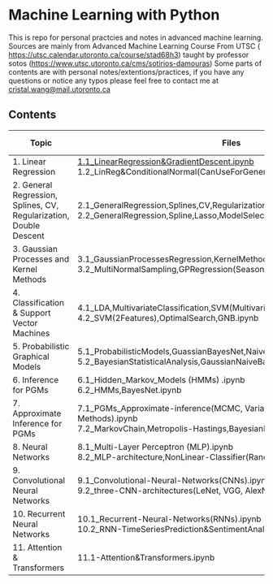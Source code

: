 # Machine Learning with Python

This is repo for personal practcies and notes in advanced machine learning. 
Sources are mainly from Advanced Machine Learning Course From UTSC ( https://utsc.calendar.utoronto.ca/course/stad68h3) 
taught by professor sotos (https://www.utsc.utoronto.ca/cms/sotirios-damouras)
Some parts of contents are with personal notes/extentions/practices, if you have any questions or notice any typos please feel free to contact me at cristal.wang@mail.utoronto.ca

## Contents
| Topic | Files | Access Links |
|-------|-------|--------------|
| 1. Linear Regression | [1.1_LinearRegression&GradientDescent.ipynb](1.1_LinearRegression&GradientDescent.ipynb) <br>1.2_LinReg&ConditionalNormal(CanUseForGeneralCase).ipynb | [1.1](1.1_LinearRegression&GradientDescent.ipynb) <br> [1.2](https://github.com/your-username/cristal-w/blob/main/1.2_LinReg&ConditionalNormal(CanUseForGeneralCase).ipynb) |
| 2. General Regression, Splines, CV, Regularization, Double Descent | 2.1_GeneralRegression,Splines,CV,Regularization.ipynb<br>2.2_GeneralRegression,Spline,Lasso,ModelSelection,DoubleDescent.ipynb | [2.1](https://github.com/your-username/cristal-w/blob/main/2.1_GeneralRegression,Splines,CV,Regularization.ipynb) <br> [2.2](https://github.com/your-username/cristal-w/blob/main/2.2_GeneralRegression,Spline,Lasso,ModelSelection,DoubleDescent.ipynb) |
| 3. Gaussian Processes and Kernel Methods | 3.1_GaussianProcessesRegression,KernelMethods.ipynb<br>3.2_MultiNormalSampling,GPRegression(SeasonalPattern,over plane).ipynb | [3.1](https://github.com/your-username/cristal-w/blob/main/3.1_GaussianProcessesRegression,KernelMethods.ipynb) <br> [3.2](https://github.com/your-username/cristal-w/blob/main/3.2_MultiNormalSampling,GPRegression(SeasonalPattern,over%20plane).ipynb) |
| 4. Classification & Support Vector Machines | 4.1_LDA,MultivariateClassification,SVM(Multivariate,VariousKernels).ipynb<br>4.2_SVM(2Features),OptimalSearch,GNB.ipynb | [4.1](https://github.com/your-username/cristal-w/blob/main/4.1_LDA,MultivariateClassification,SVM(Multivariate,VariousKernels).ipynb) <br> [4.2](https://github.com/your-username/cristal-w/blob/main/4.2_SVM(2Features),OptimalSearch,GNB.ipynb) |
| 5. Probabilistic Graphical Models | 5.1_ProbabilisticModels,GuassianBayesNet,NaiveBayesClassifier(Sklearn).ipynb<br>5.2_BayesianStatisticalAnalysis,GaussianNaiveBayes(Pymc).ipynb | [5.1](https://github.com/your-username/cristal-w/blob/main/5.1_ProbabilisticModels,GuassianBayesNet,NaiveBayesClassifier(Sklearn).ipynb) <br> [5.2](https://github.com/your-username/cristal-w/blob/main/5.2_BayesianStatisticalAnalysis,GaussianNaiveBayes(Pymc).ipynb) |
| 6. Inference for PGMs | 6.1_Hidden_Markov_Models (HMMs) .ipynb<br>6.2_HMMs,BayesNet.ipynb | [6.1](https://github.com/your-username/cristal-w/blob/main/6.1_Hidden_Markov_Models%20(HMMs)%20.ipynb) <br> [6.2](https://github.com/your-username/cristal-w/blob/main/6.2_HMMs,BayesNet.ipynb) |
| 7. Approximate Inference for PGMs | 7.1_PGMs_Approximate-inference(MCMC, Variational Inference Methods).ipynb<br>7.2_MarkovChain,Metropolis-Hastings,BayesianLogisticRegression.ipynb | [7.1](https://github.com/your-username/cristal-w/blob/main/7.1_PGMs_Approximate-inference(MCMC,%20Variational%20Inference%20Methods).ipynb) <br> [7.2](https://github.com/your-username/cristal-w/blob/main/7.2_MarkovChain,Metropolis-Hastings,BayesianLogisticRegression.ipynb) |
| 8. Neural Networks | 8.1_Multi-Layer Perceptron (MLP).ipynb<br>8.2_MLP-architecture,NonLinear-Classifier(RandomForestClassifier).ipynb | [8.1](https://github.com/your-username/cristal-w/blob/main/8.1_Multi-Layer%20Perceptron%20(MLP).ipynb) <br> [8.2](https://github.com/your-username/cristal-w/blob/main/8.2_MLP-architecture,NonLinear-Classifier(RandomForestClassifier).ipynb) |
| 9. Convolutional Neural Networks | 9.1_Convolutional-Neural-Networks(CNNs).ipynb<br>9.2_three-CNN-architectures(LeNet, VGG, AlexNet).ipynb | [9.1](https://github.com/your-username/cristal-w/blob/main/9.1_Convolutional-Neural-Networks(CNNs).ipynb) <br> [9.2](https://github.com/your-username/cristal-w/blob/main/9.2_three-CNN-architectures(LeNet,%20VGG,%20AlexNet).ipynb) |
| 10. Recurrent Neural Networks | 10.1_Recurrent-Neural-Networks(RNNs).ipynb<br>10.2_RNN-TimeSeriesPrediction&SentimentAnalysis.ipynb | [10.1](https://github.com/your-username/cristal-w/blob/main/10.1_Recurrent-Neural-Networks(RNNs).ipynb) <br> [10.2](https://github.com/your-username/cristal-w/blob/main/10.2_RNN-TimeSeriesPrediction&SentimentAnalysis.ipynb) |
| 11. Attention & Transformers | 11.1-Attention&Transformers.ipynb | [11.1](https://github.com/your-username/cristal-w/blob/main/11.1-Attention&Transformers.ipynb) |

